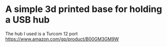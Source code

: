 # A simple 3d printed base for holding a USB hub

The hub I used is a Turcom 12 port
https://www.amazon.com/gp/product/B00GM3GM9W
